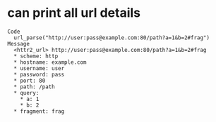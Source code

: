 # can print all url details

    Code
      url_parse("http://user:pass@example.com:80/path?a=1&b=2#frag")
    Message
      <httr2_url> http://user:pass@example.com:80/path?a=1&b=2#frag
      * scheme: http
      * hostname: example.com
      * username: user
      * password: pass
      * port: 80
      * path: /path
      * query:
        * a: 1
        * b: 2
      * fragment: frag

